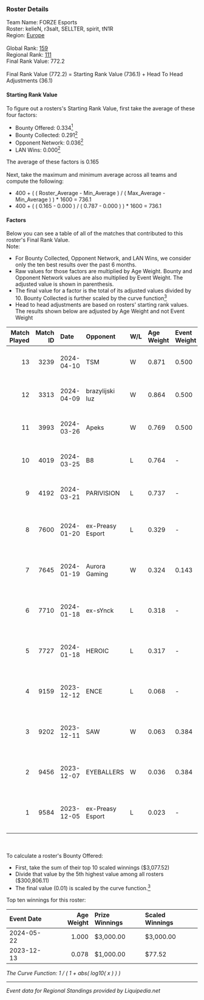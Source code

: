 ### Roster Details<br />
Team Name: FORZE Esports<br />
Roster: kelieN, r3salt, SELLTER, spirit, tN1R<br />
Region: [Europe]( ../standings_europe.md)<br />
<br />
Global Rank: [159](../standings_global.md)<br />
Regional Rank: [111]( ../standings_europe.md)<br />
Final Rank Value:  772.2<br />
<br />
Final Rank Value (772.2) = Starting Rank Value (736.1) + Head To Head Adjustments (36.1)<br />

#### Starting Rank Value<br />
To figure out a rosters's Starting Rank Value, first take the average of these four factors:<br />
- Bounty Offered: 0.334[<sup>1</sup>](#table2)
- Bounty Collected: 0.291[<sup>2</sup>](#table1)
- Opponent Network: 0.036[<sup>2</sup>](#table1)
- LAN Wins: 0.000[<sup>2</sup>](#table1)

The average of these factors is 0.165<br />
<br />
Next, take the maximum and minimum average across all teams and compute the following:<br />
- 400 + ( ( Roster_Average - Min_Average ) / ( Max_Average - Min_Average ) ) * 1600 = 736.1
- 400 + ( ( 0.165 - 0.000 ) / ( 0.787 - 0.000 ) ) * 1600 = 736.1


#### Factors<br />
Below you can see a table of all of the matches that contributed to this roster's Final Rank Value.<br />
Note:<br />

- For Bounty Collected, Opponent Network, and LAN Wins, we consider only the ten best results over the past 6 months.
- Raw values for those factors are multiplied by Age Weight. Bounty and Opponent Network values are also multiplied by Event Weight. The adjusted value is shown in parenthesis.
- The final value for a factor is the total of its adjusted values divided by 10. Bounty Collected is further scaled by the curve function[<sup>3</sup>](#curveFunction)
- Head to head adjustments are based on rosters' starting rank values. The results shown below are adjusted by Age Weight and not Event Weight
<span id="table1"></span><br />


| Match Played | Match ID | Date       | Opponent         | W/L | Age Weight | Event Weight | Bounty Collected | Opponent Network | LAN Wins  | H2H Adj. | Roster                                   |
| -: | -: | :- | :- | :- | :- | :- | :- | :- | :- | -: | :- |
|           13 |     3239 | 2024-04-10 | TSM              | W   | 0.871      | 0.500        | 0.011 (0.005)    | 0.170 (0.074)    | 0 (0.000) |    14.72 | kelieN, r3salt, SELLTER, spirit, tN1R    |
|           12 |     3313 | 2024-04-09 | brazylijski luz  | W   | 0.864      | 0.500        | 0.013 (0.006)    | 0.514 (0.222)    | 0 (0.000) |    15.48 | kelieN, r3salt, SELLTER, spirit, tN1R    |
|           11 |     3993 | 2024-03-26 | Apeks            | W   | 0.769      | 0.500        | 0.002 (0.001)    | 0.052 (0.020)    | 0 (0.000) |     9.14 | kelieN, r3salt, SELLTER, spirit, tN1R    |
|           10 |     4019 | 2024-03-25 | B8               | L   | 0.764      | -            | -                | -                | -         |    -2.37 | kelieN, r3salt, SELLTER, spirit, tN1R    |
|            9 |     4192 | 2024-03-21 | PARIVISION       | L   | 0.737      | -            | -                | -                | -         |    -5.78 | kelieN, r3salt, SELLTER, spirit, tN1R    |
|            8 |     7600 | 2024-01-20 | ex-Preasy Esport | L   | 0.329      | -            | -                | -                | -         |    -2.78 | gokushima, kelieN, r3salt, shalfey, tN1R |
|            7 |     7645 | 2024-01-19 | Aurora Gaming    | W   | 0.324      | 0.143        | 0.492 (0.023)    | 0.573 (0.027)    | 0 (0.000) |    10.05 | gokushima, kelieN, r3salt, shalfey, tN1R |
|            6 |     7710 | 2024-01-18 | ex-sYnck         | L   | 0.318      | -            | -                | -                | -         |    -4.79 | gokushima, kelieN, r3salt, shalfey, tN1R |
|            5 |     7727 | 2024-01-18 | HEROIC           | L   | 0.317      | -            | -                | -                | -         |    -0.03 | gokushima, kelieN, r3salt, shalfey, tN1R |
|            4 |     9159 | 2023-12-12 | ENCE             | L   | 0.068      | -            | -                | -                | -         |    -0.04 | gokushima, kelieN, r3salt, shalfey, tN1R |
|            3 |     9202 | 2023-12-11 | SAW              | W   | 0.063      | 0.384        | 0.112 (0.003)    | 0.388 (0.009)    | 0 (0.000) |     1.91 | gokushima, kelieN, r3salt, shalfey, tN1R |
|            2 |     9456 | 2023-12-07 | EYEBALLERS       | W   | 0.036      | 0.384        | 0.012 (0.000)    | 0.508 (0.007)    | 0 (0.000) |     0.83 | gokushima, kelieN, r3salt, shalfey, tN1R |
|            1 |     9584 | 2023-12-05 | ex-Preasy Esport | L   | 0.023      | -            | -                | -                | -         |    -0.20 | gokushima, kelieN, r3salt, shalfey, tN1R |

<br />
<span id="table2"></span><br />
To calculate a roster's Bounty Offered:<br />

- First, take the sum of their top 10 scaled winnings ($3,077.52)
- Divide that value by the 5th highest value among all rosters ($300,806.11)
- The final value (0.01) is scaled by the curve function.[<sup>3</sup>](#curveFunction)

Top ten winnings for this roster:<br />

| Event Date | Age Weight | Prize Winnings | Scaled Winnings |
| :- | -: | :- | :- |
| 2024-05-22 |      1.000 | $3,000.00      | $3,000.00       |
| 2023-12-13 |      0.078 | $1,000.00      | $77.52          |


<span id="curveFunction"></span>_The Curve Function: 1 / ( 1 + abs( log10( x ) ) )_<br />

---
_Event data for Regional Standings provided by Liquipedia.net_<br />
